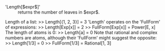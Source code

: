 <dl>    
<dt>'Length[$expr$]'    
    <dd>returns the number of leaves in $expr$.    
</dl>    
Length of a list:    
>> Length[{1, 2, 3}]    
 = 3    
'Length' operates on the 'FullForm' of expressions:    
>> Length[Exp[x]]    
 = 2    
>> FullForm[Exp[x]]    
 = Power[E, x]    
The length of atoms is 0:    
>> Length[a]    
 = 0    
Note that rational and complex numbers are atoms, although their    
'FullForm' might suggest the opposite:    
>> Length[1/3]    
 = 0    
>> FullForm[1/3]    
 = Rational[1, 3]    
 